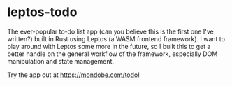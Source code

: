 # leptos-todo

The ever-popular to-do list app (can you believe this is the first one I've
written?) built in Rust using Leptos (a WASM frontend framework). I want to
play around with Leptos some more in the future, so I built this to get a
better handle on the general workflow of the framework, especially DOM
manipulation and state management.

Try the app out at https://mondobe.com/todo!